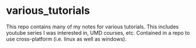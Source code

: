 # various_tutorials
This repo contains many of my notes for various tutorials. This includes youtube series I was interested in, UMD courses, etc. Contained in a repo to use cross-platform (i.e. linux as well as windows).
